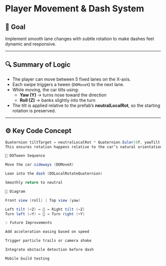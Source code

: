 # Player Movement & Dash System

## 🎯 Goal
Implement smooth lane changes with subtle rotation to make dashes feel dynamic and responsive.

---

## 🔍 Summary of Logic
- The player can move between 5 fixed lanes on the X-axis.  
- Each swipe triggers a tween (`DOMoveX`) to the next lane.  
- While moving, the car tilts using:
  - **Yaw (Y)** → turns nose toward the direction
  - **Roll (Z)** → banks slightly into the turn
- The tilt is applied relative to the prefab’s **neutralLocalRot**, so the starting rotation is preserved.

---

## ⚙️ Key Code Concept
```csharp
Quaternion tiltTarget = neutralLocalRot * Quaternion.Euler(0f, yawTilt * dir, -rollTilt * dir);
This ensures rotation happens relative to the car’s natural orientation, not world space.

🧱 DOTween Sequence

Move the car sideways (DOMoveX)

Lean into the dash (DOLocalRotateQuaternion)

Smoothly return to neutral

🧭 Diagram

Front view (roll) | Top view (yaw)

Left tilt (+Z) ← 🚗 → Right tilt (−Z)
Turn left (−Y) ← 🚗 → Turn right (+Y)

💡 Future Improvements

Add acceleration easing based on speed

Trigger particle trails or camera shake

Integrate obstacle detection before dash

Mobile build testing